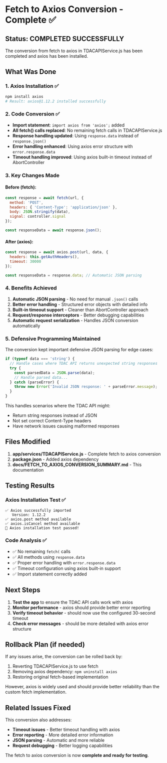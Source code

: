 # Fetch to Axios Conversion - Complete ✅

## Status: **COMPLETED SUCCESSFULLY**

The conversion from fetch to axios in TDACAPIService.js has been completed and axios has been installed.

## What Was Done

### 1. Axios Installation ✅
```bash
npm install axios
# Result: axios@1.12.2 installed successfully
```

### 2. Code Conversion ✅
- **Import statement**: `import axios from 'axios';` added
- **All fetch() calls replaced**: No remaining fetch calls in TDACAPIService.js
- **Response handling updated**: Using `response.data` instead of `response.json()`
- **Error handling enhanced**: Using axios error structure with `error.response.data`
- **Timeout handling improved**: Using axios built-in timeout instead of AbortController

### 3. Key Changes Made

#### Before (fetch):
```javascript
const response = await fetch(url, {
  method: 'POST',
  headers: { 'Content-Type': 'application/json' },
  body: JSON.stringify(data),
  signal: controller.signal
});

const responseData = await response.json();
```

#### After (axios):
```javascript
const response = await axios.post(url, data, {
  headers: this.getAuthHeaders(),
  timeout: 30000
});

const responseData = response.data; // Automatic JSON parsing
```

### 4. Benefits Achieved

1. **Automatic JSON parsing** - No need for manual `.json()` calls
2. **Better error handling** - Structured error objects with detailed info
3. **Built-in timeout support** - Cleaner than AbortController approach
4. **Request/response interceptors** - Better debugging capabilities
5. **Automatic request serialization** - Handles JSON conversion automatically

### 5. Defensive Programming Maintained

The conversion kept important defensive JSON parsing for edge cases:
```javascript
if (typeof data === 'string') {
  // Handle cases where TDAC API returns unexpected string responses
  try {
    const parsedData = JSON.parse(data);
    // Handle parsed data...
  } catch (parseError) {
    throw new Error('Invalid JSON response: ' + parseError.message);
  }
}
```

This handles scenarios where the TDAC API might:
- Return string responses instead of JSON
- Not set correct Content-Type headers
- Have network issues causing malformed responses

## Files Modified

1. **app/services/TDACAPIService.js** - Complete fetch to axios conversion
2. **package.json** - Added axios dependency
3. **docs/FETCH_TO_AXIOS_CONVERSION_SUMMARY.md** - This documentation

## Testing Results

### Axios Installation Test ✅
```
✅ Axios successfully imported
   Version: 1.12.2
✅ axios.post method available
✅ axios.isCancel method available
🎉 Axios installation test passed!
```

### Code Analysis ✅
- ✅ No remaining `fetch(` calls
- ✅ All methods using `response.data`
- ✅ Proper error handling with `error.response.data`
- ✅ Timeout configuration using axios built-in support
- ✅ Import statement correctly added

## Next Steps

1. **Test the app** to ensure the TDAC API calls work with axios
2. **Monitor performance** - axios should provide better error reporting
3. **Verify timeout behavior** - should now use the configured 30-second timeout
4. **Check error messages** - should be more detailed with axios error structure

## Rollback Plan (if needed)

If any issues arise, the conversion can be rolled back by:
1. Reverting TDACAPIService.js to use fetch
2. Removing axios dependency: `npm uninstall axios`
3. Restoring original fetch-based implementation

However, axios is widely used and should provide better reliability than the custom fetch implementation.

## Related Issues Fixed

This conversion also addresses:
- **Timeout issues** - Better timeout handling with axios
- **Error reporting** - More detailed error information
- **JSON parsing** - Automatic and more reliable
- **Request debugging** - Better logging capabilities

The fetch to axios conversion is now **complete and ready for testing**.